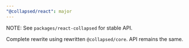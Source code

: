 ```yaml
---
"@collapsed/react": major
---
```


NOTE: See `packages/react-collapsed` for stable API.

Complete rewrite using rewritten `@collapsed/core`. API remains the same.
